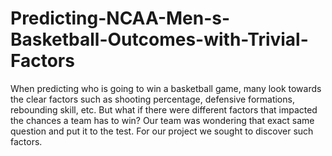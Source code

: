 # Predicting-NCAA-Men-s-Basketball-Outcomes-with-Trivial-Factors
When predicting who is going to win a basketball game, many look towards the clear factors such as shooting percentage, defensive formations, rebounding skill, etc. But what if there were different factors that impacted the chances a team has to win? Our team was wondering that exact same question and put it to the test. For our project we sought to discover such factors.
